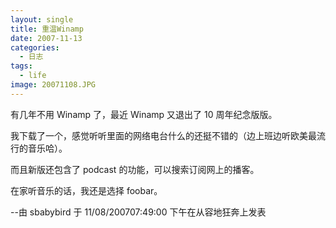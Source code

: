 ```yaml
---
layout: single
title: 重温Winamp
date: 2007-11-13
categories:
  - 日志
tags:
  - life
image: 20071108.JPG
---
```


有几年不用 Winamp 了，最近 Winamp 又退出了 10 周年纪念版版。

我下载了一个，感觉听听里面的网络电台什么的还挺不错的（边上班边听欧美最流行的音乐哈）。

而且新版还包含了 podcast 的功能，可以搜索订阅网上的播客。

在家听音乐的话，我还是选择 foobar。

--由 sbabybird 于 11/08/200707&#58;49&#58;00 下午在从容地狂奔上发表
